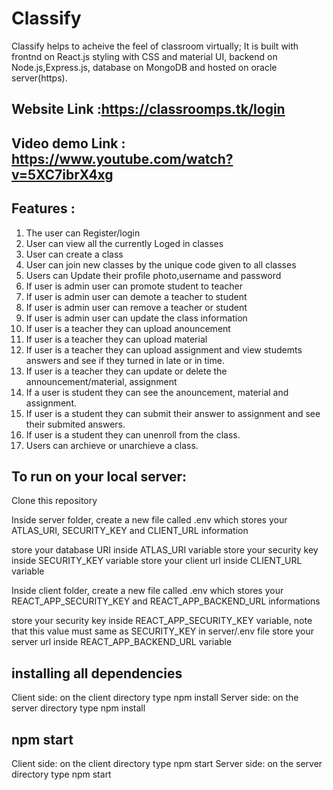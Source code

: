 
# Classify

Classify helps to acheive the feel of classroom virtually; 
It is built with frontnd on React.js styling with CSS and material UI,
backend on Node.js,Express.js, database on MongoDB and hosted on oracle server(https).





##  Website Link :https://classroomps.tk/login
## Video demo Link : https://www.youtube.com/watch?v=5XC7ibrX4xg


## Features :

1. The user can Register/login 
2. User can view all the currently Loged in classes
3. User can create a class 
4. User can join new classes by the unique code given to all classes
5. Users can Update their profile photo,username and password
6. If user is admin user can promote student to teacher 
7. If user is admin user can demote a teacher to student
8. If user is admin user can remove a teacher or student
9. If user is admin user can update the class information
10. If user is a teacher they can upload anouncement
11. If user is a teacher they can upload material
12. If user is a teacher they can  upload assignment and view studemts answers and see if they turned in late or in time.
13. If user is a teacher they can update or delete the announcement/material, assignment
14. If a user is student they can see the anouncement, material and assignment.
15. If user is a student they can submit their answer to assignment and see their submited answers.
16. If user is a student they can unenroll from the class.
17. Users can archieve or unarchieve a class.


## To run on your local server:

Clone this repository 

Inside server folder, create a new file called .env which stores your ATLAS_URI, SECURITY_KEY and CLIENT_URL information

store your database URI inside ATLAS_URI variable
store your security key inside SECURITY_KEY variable
store your client url inside CLIENT_URL variable

Inside client folder, create a new file called .env which stores your REACT_APP_SECURITY_KEY and REACT_APP_BACKEND_URL informations

store your security key inside REACT_APP_SECURITY_KEY variable, note that this value must same as SECURITY_KEY in server/.env file
store your server url inside REACT_APP_BACKEND_URL variable

## installing all dependencies

Client side: on the client directory type npm install
Server side: on the server directory type npm install

## npm start

Client side: on the client directory type npm start
Server side: on the server directory type npm start
